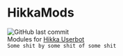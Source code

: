 # HikkaMods
![GitHub last commit](https://img.shields.io/github/last-commit/fuccsoc/Hikkamods?color=%23000&style=for-the-badge)
</br>Modules for [Hikka Userbot](https://github.com/hikariatama/Hikka)
</br>`Some shit by some shit of some shit`
